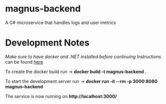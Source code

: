 # magnus-backend
A C# microservice that handles logs and user metrics


# Development Notes

_Make sure to have docker and .NET installed before continuing_
Instructions can be found [here](https://dotnet.microsoft.com/en-us/learn/aspnet/microservice-tutorial/install)

To create the docker build run -> **docker build -t magnus-backend .**

To start the development server run -> **docker run -it --rm -p 3000:8080 magnus-backend**

The service is now running on **http://localhost:3000/**
